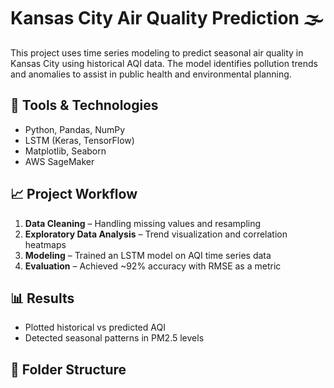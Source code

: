 # Kansas City Air Quality Prediction 🌫️

This project uses time series modeling to predict seasonal air quality in Kansas City using historical AQI data. The model identifies pollution trends and anomalies to assist in public health and environmental planning.

## 📌 Tools & Technologies
- Python, Pandas, NumPy
- LSTM (Keras, TensorFlow)
- Matplotlib, Seaborn
- AWS SageMaker

## 📈 Project Workflow
1. **Data Cleaning** – Handling missing values and resampling
2. **Exploratory Data Analysis** – Trend visualization and correlation heatmaps
3. **Modeling** – Trained an LSTM model on AQI time series data
4. **Evaluation** – Achieved ~92% accuracy with RMSE as a metric

## 📊 Results
- Plotted historical vs predicted AQI
- Detected seasonal patterns in PM2.5 levels

## 📁 Folder Structure
